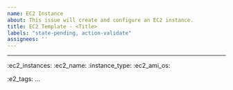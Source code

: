```yaml
---
name: EC2 Instance
about: This issue will create and configure an EC2 instance.
title: EC2 Template - <Title>
labels: "state-pending, action-validate"
assignees: ''
---
```


---
<!--

This template is used to configure and deploy an EC2 instance.

An example template with the minimum fields is shown below.

:ec2_instances: 2
:ec2_name: ec2_mario,ec2_test
:ec2_instance_type: t2.micro,t2.nano
:ec2_ami_os: linux,windows
:ec2_ami: ami-08734ec479a1ace4a

:ec2_tags: test

NOTE: You can only configure either ec2_ami or ec2_ami_os, not both at the same time.


-->

:ec2_instances: 
:ec2_name: 
:instance_type: 
:ec2_ami_os: 

:e2_tags: 
...